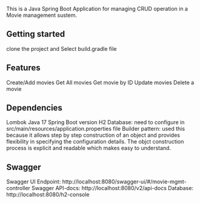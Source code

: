 
This is a Java Spring Boot Application for managing CRUD operation in a Movie management sustem.

## Getting started
clone the project and Select build.gradle file

## Features
Create/Add movies
Get All movies
Get movie by ID
Update movies
Delete a movie

## Dependencies
Lombok
Java 17
Spring Boot version
H2 Database: need to configure in src/main/resources/application.properties file 
Builder pattern: used this because it allows step by step construction of an object and provides flexibility in specifying the configuration details. The objct construction process is explicit and readable which makes easy to understand.

## Swagger 
Swagger UI Endpoint: http://localhost:8080/swagger-ui/#/movie-mgmt-controller
Swagger API-docs: http://localhost:8080/v2/api-docs
Database: http://localhost:8080/h2-console 
